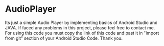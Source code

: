 # AudioPlayer
Its just a simple Audio Player by implementing basics of Android Studio and JAVA.
If faced any problems in this project, please feel free to contact me. For using this code you must copy the link of this code and past it in "import from git" section of your Android Studio Code. Thank you.
